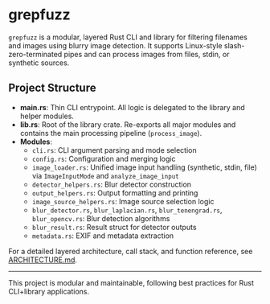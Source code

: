# grepfuzz

`grepfuzz` is a modular, layered Rust CLI and library for filtering filenames and images using blurry image detection. It supports Linux-style slash-zero-terminated pipes and can process images from files, stdin, or synthetic sources.

## Project Structure
- **main.rs**: Thin CLI entrypoint. All logic is delegated to the library and helper modules.
- **lib.rs**: Root of the library crate. Re-exports all major modules and contains the main processing pipeline (`process_image`).
- **Modules**:
    - `cli.rs`: CLI argument parsing and mode selection
    - `config.rs`: Configuration and merging logic
    - `image_loader.rs`: Unified image input handling (synthetic, stdin, file) via `ImageInputMode` and `analyze_image_input`
    - `detector_helpers.rs`: Blur detector construction
    - `output_helpers.rs`: Output formatting and printing
    - `image_source_helpers.rs`: Image source selection logic
    - `blur_detector.rs`, `blur_laplacian.rs`, `blur_tenengrad.rs`, `blur_opencv.rs`: Blur detection algorithms
    - `blur_result.rs`: Result struct for detector outputs
    - `metadata.rs`: EXIF and metadata extraction

For a detailed layered architecture, call stack, and function reference, see [ARCHITECTURE.md](ARCHITECTURE.md).

---
This project is modular and maintainable, following best practices for Rust CLI+library applications.
